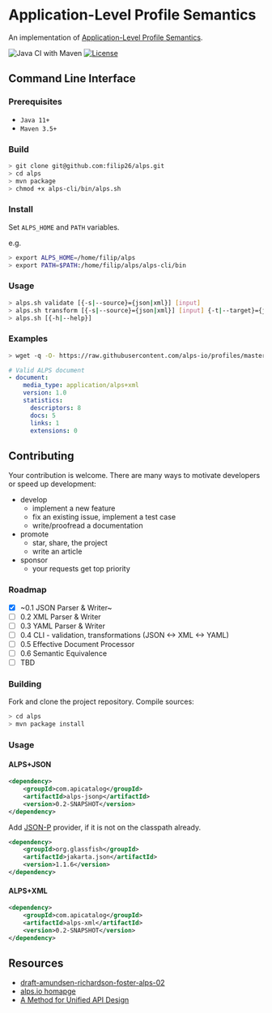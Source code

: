 # Application-Level Profile Semantics

An implementation of [Application-Level Profile Semantics](https://tools.ietf.org/html/draft-amundsen-richardson-foster-alps-02).

![Java CI with Maven](https://github.com/filip26/alps/workflows/Java%20CI%20with%20Maven/badge.svg)
[![License](https://img.shields.io/badge/License-Apache%202.0-blue.svg)](https://opensource.org/licenses/Apache-2.0)

## Command Line Interface

### Prerequisites
- `Java 11+`
- `Maven 3.5+`

### Build

```bash
> git clone git@github.com:filip26/alps.git
> cd alps
> mvn package
> chmod +x alps-cli/bin/alps.sh
```

### Install
Set `ALPS_HOME` and `PATH` variables.

e.g.

```bash
> export ALPS_HOME=/home/filip/alps
> export PATH=$PATH:/home/filip/alps/alps-cli/bin
```

### Usage

```bash
> alps.sh validate [{-s|--source}={json|xml}] [input]
> alps.sh transform [{-s|--source}={json|xml}] [input] {-t|--target}={json|xml} [output]
> alps.sh [{-h|--help}]
```

### Examples

```bash
> wget -q -O- https://raw.githubusercontent.com/alps-io/profiles/master/contacts.xml | alps.sh validate --source=xml
```
```yaml
# Valid ALPS document
- document: 
    media_type: application/alps+xml
    version: 1.0
    statistics:
      descriptors: 8
      docs: 5
      links: 1
      extensions: 0
```

## Contributing

Your contribution is welcome. There are many ways to motivate developers or speed up development:

- develop
  - implement a new feature
  - fix an existing issue, implement a test case
  - write/proofread a documentation
- promote
  - star, share, the project
  - write an article
- sponsor
  - your requests get top priority

### Roadmap

- [x] ~0.1 JSON Parser & Writer~
- [ ] 0.2 XML Parser & Writer
- [ ] 0.3 YAML Parser & Writer
- [ ] 0.4 CLI - validation, transformations (JSON <-> XML <-> YAML)
- [ ] 0.5 Effective Document Processor
- [ ] 0.6 Semantic Equivalence
- [ ] TBD

### Building

Fork and clone the project repository.
Compile sources:

```bash
> cd alps
> mvn package install
```

### Usage

#### ALPS+JSON

```xml
<dependency>
    <groupId>com.apicatalog</groupId>
    <artifactId>alps-jsonp</artifactId>
    <version>0.2-SNAPSHOT</version>
</dependency>
```

Add [JSON-P](https://javaee.github.io/jsonp/) provider, if it is not on the classpath already.

```xml
<dependency>
    <groupId>org.glassfish</groupId>
    <artifactId>jakarta.json</artifactId>
    <version>1.1.6</version>
</dependency>
```
#### ALPS+XML

```xml
<dependency>
    <groupId>com.apicatalog</groupId>
    <artifactId>alps-xml</artifactId>
    <version>0.2-SNAPSHOT</version>
</dependency>

```

## Resources
- [draft-amundsen-richardson-foster-alps-02](https://tools.ietf.org/html/draft-amundsen-richardson-foster-alps-02)
- [alps.io homapge](http://alps.io/)
- [A Method for Unified API Design](http://amundsen.com/talks/2020-04-goto-unified/index.html)

